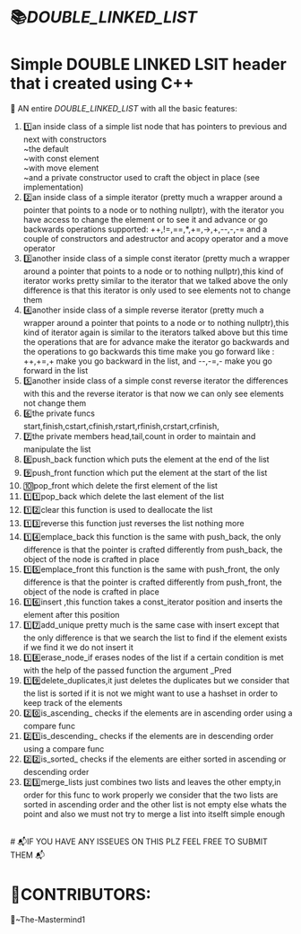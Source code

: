 # 📚_DOUBLE_LINKED_LIST_
# Simple DOUBLE LINKED LSIT header that i created using C++
🔗 AN entire _DOUBLE_LINKED_LIST_ with all the basic features:
</br>
1. 1️⃣an inside class of a simple list node that has pointers to previous and next with constructors<br>
~the default </br>
~with const element</br>
~with move element</br>
~and a private constructor used to craft the object in place (see implementation)
2. 2️⃣an inside class of a simple iterator (pretty much a wrapper around a pointer that points to a node or to nothing nullptr),
   with the iterator you have access to change the element or to see it and advance or go backwards
   operations supported: ++,!=,==,*,+=,->,+,--,-,-= and a couple of constructors and adestructor and acopy operator and a move operator
3. 3️⃣another inside class of a simple const iterator (pretty much a wrapper around a pointer that points to a node or to nothing nullptr),this kind of iterator works pretty similar to the iterator that we talked above the only difference is
   that this iterator is only used to see elements not to change them
4. 4️⃣another inside class of a simple reverse iterator (pretty much a wrapper around a pointer that points to a node or to nothing nullptr),this kind of iterator again is similar to the iterators talked above but this time the operations      that are for advance make the iterator go backwards and the operations to go backwards this time make you go forward like : ++,+=,+ make you go backward in the list, and --,-=,- make you go forward in the list
5. 5️⃣another inside class of a simple const reverse iterator the differences with this and the reverse iterator is that now we can only see elements not change them
6. 6️⃣the private funcs start,finish,cstart,cfinish,rstart,rfinish,crstart,crfinish,
7. 7️⃣the private members head,tail,count in order to maintain and manipulate the list
8. 8️⃣push_back function which puts the element at  the end of the list
9. 9️⃣push_front function  which put the element at the start of the list
10. 🔟pop_front which delete the first element of the list
11. 1️⃣1️⃣pop_back which delete the last element of the list
12. 1️⃣2️⃣clear this function is used to deallocate the list
13. 1️⃣3️⃣reverse this function just reverses the list nothing more
14. 1️⃣4️⃣emplace_back this function is the same with push_back, the only difference is that the pointer is crafted differently from push_back, the object of the node is crafted in place
15. 1️⃣5️⃣emplace_front this function is the same with push_front, the only difference is that the pointer is crafted differently from push_front, the object of the node is crafted in place
16. 1️⃣6️⃣insert ,this function takes a const_iterator position and inserts the element after this position
17. 1️⃣7️⃣add_unique pretty much is the same case with insert except that the only difference is that we search the list to find if the element exists if we find it we do not insert it
18. 1️⃣8️⃣erase_node_if erases nodes of the list if a certain condition is met with the help of the passed function the argument _Pred
19. 1️⃣9️⃣delete_duplicates,it just deletes the duplicates but we consider that the list is sorted if it is not we might want to use a hashset in order to keep track of the elements
20. 2️⃣0️⃣is_ascending_ checks if the elements are in ascending order using a compare func
21. 2️⃣1️⃣is_descending_ checks if the elements are in descending order using a compare func
22. 2️⃣2️⃣is_sorted_ checks if the elements are either sorted in  ascending or descending order
23. 2️⃣3️⃣merge_lists just combines two lists and leaves the other empty,in order for this func to work properly we consider that the two lists are sorted in ascending order and the other list is not empty else whats the point
    and also we must not try to merge a list into itselft simple enough
</br>
# 📬IF YOU HAVE ANY ISSEUES ON THIS PLZ FEEL FREE TO SUBMIT THEM 📬

    
# 👥CONTRIBUTORS:

🎨~The-Mastermind1
